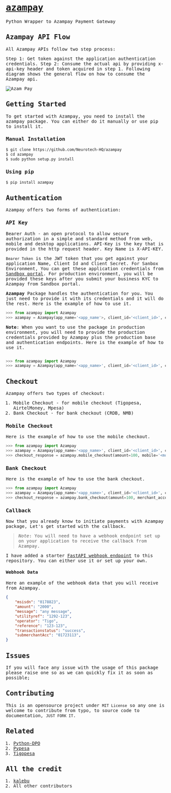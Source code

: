 <samp>

# [azampay](https://developerdocs.azampay.co.tz/redoc)

Python Wrapper to Azampay Payment Gateway

## Azampay API Flow

All Azampay APIs follow two step process:

Step 1: Get token against the application authentication credentials.
Step 2: Consume the actual api by providing x-api-key header and token acquired in step 1.
Following diagram shows the general flow on how to consume the Azampay api.

![Azam Pay](https://developerdocs.azampay.co.tz/flow-diagrams/checkout-flow.svg)


## Getting Started

To get started with Azampay, you need to install the azampay package. You can either do it manually or use pip to install it.

### Manual Installation

```bash
$ git clone https://github.com/Neurotech-HQ/azampay
$ cd azampay
$ sudo python setup.py install
```

### Using pip

```bash
$ pip install azampay
```

## Authentication

Azampay offers two forms of authentication:

### API Key

Bearer Auth - an open protocol to allow secure authorization in a simple and standard method from web, mobile and desktop applications.
API-Key is the key that is provided in the http request header. Key Name is X-API-KEY.

```Bearer Token``` is the JWT token that you get against your application Name, Client Id and Client Secret. For Sanbox Environment, You can get these application credentials from [Sandbox portal](https://developers.azampay.co.tz/). For production environment, you will be provided these keys after you submit your business KYC to Azampay from Sandbox portal.

**Azampay** Package handles the authentication for you. You just need to provide it with its credentials and it will do the rest. Here is the example of how to use it.

```python
>>> from azampay import Azampay
>>> azampay = Azampay(app_name='<app_name'>, client_id='<client_id>', client_secret='<client_secret>', x_api_key='<x_api_key>', sandbox=True)
```

**Note**: When you want to use the package in production environment, you will need to provide the production credentials provided by Azampay plus the  production base and authentication endpoints. Here is the example of how to use it.

```python

>>> from azampay import Azampay
>>> azampay = Azampay(app_name='<app_name>', client_id='<client_id>', client_secret='<client_secret>', x_api_key='<x_api_key>', sandbox=False, base_url='<base_url>', auth_url='<auth_url>')
```

## Checkout

Azampay offers two types of checkout:

1. Mobile Checkout - for mobile checkout (Tigopesa, AirtelMoney, Mpesa)
2. Bank Checkout - for bank checkout (CRDB, NMB)

### Mobile Checkout

Here is the example of how to use the mobile checkout.

```python
>>> from azampay import Azampay
>>> azampay = Azampay(app_name='<app_name>', client_id='<client_id>', client_secret='<client_secret>', x_api_key='<x_api_key>', sandbox=True)
>>> checkout_response = azampay.mobile_checkout(amount=100, mobile='<mobile>', external_id='<external_id>', provider='<provider>')
```

### Bank Checkout

Here is the example of how to use the bank checkout.

```python
>>> from azampay import Azampay
>>> azampay = Azampay(app_name='<app_name>', client_id='<client_id>', client_secret='<client_secret>', x_api_key='<x_api_key>', sandbox=True)
>>> checkout_response = azampay.bank_checkout(amount=100, merchant_account_number='<merchant_account_number>', merchant_mobile_number='<merchant_mobile_number>', reference_id='<external_id>', provider='<provider>')
```

### Callback

Now that you already know to initiate payments with Azampay package, Let's get started with the callback.

>_Note_: You will need to have a webhook endpoint set up on your application to receive the callback from Azampay.

I have added a starter [FastAPI webhook endpoint](https://github.com/Neurotech-HQ/azampay/blob/main/callback.py) to this repository. You can either use it or set up your own.

#### Webhook Data

Here an example of the webhook data that you will receive from Azampay.

```json
{
    "msisdn": "0178823",
    "amount": "2000",
    "message": "any message",
    "utilityref": "1292-123",
    "operator": "Tigo",
    "reference": "123-123",
    "transactionstatus": "success",
    "submerchantAcc": "01723113",
}
```

## Issues

If you will face any issue with the usage of this package please raise one so as we can quickly fix it as soon as possible;

## Contributing

This is an opensource project under ```MIT License``` so any one is welcome to contribute from typo, to source code to documentation, ```JUST FORK IT```.

## Related

1. [Python-DPO](https://github.com/Neurotech-HQ/python-dpo)
2. [Pypesa](https://github.com/Neurotech-HQ/pypesa)
3. [Tigopesa](https://github.com/Neurotech-HQ/tigopesa)

## All the credit

1. [kalebu](https://github.com/Kalebu)
2. All other contributors


</samp>
